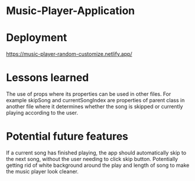 # Music-Player-Application

# Deployment 

https://music-player-random-customize.netlify.app/

# Lessons learned

The use of props where its properties can be used in other files. For example skipSong and currentSongIndex are properties of parent class in another file where it determines whether the song is skipped or currently playing according to the user.

# Potential future features

If a current song has finished playing, the app should automatically skip to the next song, without the user needing to click skip button.
Potentially getting rid of white background around the play and length of song to make the music player look cleaner.
